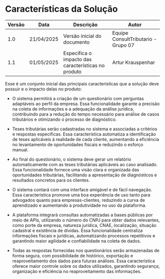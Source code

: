 # Características da Solução

| Versão | Data       | Descrição                         | Autor                               |
|------- |----------- | --------------------------------- | ----------------------------------- |
| 1.0    | 21/04/2025 | Versão inicial do documento       | Equipe ConsultTributario - Grupo 07 |
| 1.1    | 01/05/2025 | Especifica o impacto das características no produto      | Artur Krauspenhar |

Esse é um conjunto inicial das principais características que a solução deve possuir e o impacto delas no produto:

- O sistema permitirá a criação de um questionário com perguntas adaptáveis ao perfil da empresa. Essa funcionalidade garante a precisão na coleta de informações e a adequação da análise jurídica, contribuindo para a redução do tempo necessário para análise de casos tributários e otimizando o processo de diagnóstico.

- Teses tributárias serão cadastradas no sistema e associadas a critérios e respostas específicas. Essa característica automatiza a identificação de teses aplicáveis à realidade de cada cliente, aumentando a eficiência no levantamento de oportunidades fiscais e reduzindo o esforço manual.

- Ao final do questionário, o sistema deve gerar um relatório automaticamente com as teses tributárias aplicáveis ao caso analisado. Essa funcionalidade fornece uma visão clara e organizada das oportunidades tributárias, facilitando a apresentação de diagnósticos e resultados concretos para os clientes.

- O sistema contará com uma interface amigável e de fácil navegação. Essa característica promove uma boa experiência de uso tanto para advogados quanto para empresas-clientes, reduzindo a curva de aprendizado e aumentando a produtividade no uso da plataforma.

- A plataforma integrará consultas automatizadas a bases públicas por meio de APIs, utilizando o número do CNPJ para obter dados relevantes, como porte da empresa, natureza jurídica, CNAE, localização, situação cadastral e existência de dívidas. Essa funcionalidade centraliza informações fiscais e jurídicas, automatizando processos repetitivos e garantindo maior agilidade e confiabilidade na coleta de dados.

- Todas as respostas fornecidas nos questionários serão armazenadas de forma segura, com possibilidade de histórico, exportação e reaproveitamento dos dados para futuras análises. Essa característica oferece maior controle sobre os dados utilizados, garantindo segurança, organização e eficiência no reaproveitamento das informações.
